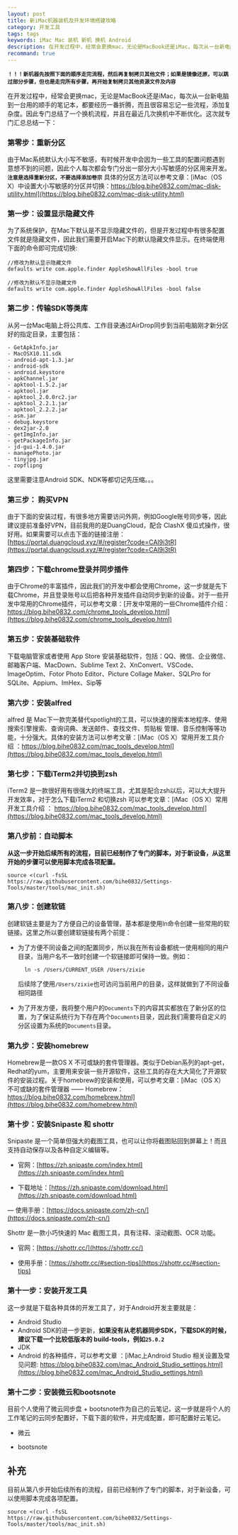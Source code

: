 ```yaml
---
layout: post
title: 新iMac机器装机及开发环境搭建攻略
category: 开发工具
tags: tags
keywords: iMac Mac 装机 新机 换机 Android
description: 在开发过程中，经常会更换mac，无论是MacBook还是iMac，每次从一台新电脑到一台用的顺手的笔记本，都要经历一番折腾，而且很容易忘记一些流程，添加复杂度。因此专门总结了一个换机流程。
recommand: true
---
```


**`！！！新机器先按照下面的顺序走完流程，然后再复制拷贝其他文件；如果是镜像还原，可以跳过部分步骤，但也是走完所有步骤，再开始复制拷贝其他资源文件及内容`**

在开发过程中，经常会更换mac，无论是MacBook还是iMac，每次从一台新电脑到一台用的顺手的笔记本，都要经历一番折腾，而且很容易忘记一些流程，添加复杂度。因此专门总结了一个换机流程，并且在最近几次换机中不断优化。这次就专门汇总总结一下：

### 第零步：重新分区

由于Mac系统默认大小写不敏感，有时候开发中会因为一些工具的配置问题遇到意想不到的问题，因此个人每次都会专门分出一部分大小写敏感的分区用来开发。**`注意是选择重新分区，不要选择添加卷宗`**
具体的分区方法可以参考文章：[iMac（OS X）中设置大小写敏感的分区并切换：https://blog.bihe0832.com/mac-disk-utility.html](https://blog.bihe0832.com/mac-disk-utility.html) 

### 第一步：设置显示隐藏文件

为了系统保护，在Mac下默认是不显示隐藏文件的，但是开发过程中有很多配置文件就是隐藏文件，因此我们需要开启Mac下的默认隐藏文件显示。在终端使用下面的命令即可完成切换:


	//修改为默认显示隐藏文件
	defaults write com.apple.finder AppleShowAllFiles -bool true
	
	//修改为默认不显示隐藏文件
	defaults write com.apple.finder AppleShowAllFiles -bool false

### 第二步：传输SDK等类库

从另一台Mac电脑上将公共库、工作目录通过AirDrop同步到当前电脑刚才新分区好的指定目录，主要包括：

	- GetApkInfo.jar
	- MacOSX10.11.sdk
	- android-apt-1.3.jar
	- android-sdk
	- android.keystore
	- apkChannel.jar
	- apktool-1.5.2.jar
	- apktool.jar
	- apktool_2.0.0rc2.jar
	- apktool_2.2.1.jar
	- apktool_2.2.2.jar
	- asm.jar
	- debug.keystore
	- dex2jar-2.0
	- getImgInfo.jar
	- getPackageInfo.jar
	- jd-gui-1.4.0.jar
	- managePhoto.jar
	- tinyjpg.jar
	- zopflipng

这里需要注意Android SDK、NDK等都切记先压缩。。。

### 第三步： 购买VPN

由于下面的安装过程，有很多地方需要访问外网，例如Google账号同步等，因此建议提前准备好VPN，目前我用的是DuangCloud，配合 ClashX 傻瓜式操作，很好用。如果需要可以点击下面的链接注册：[https://portal.duangcloud.xyz/#/register?code=CAl9i3tR](https://portal.duangcloud.xyz/#/register?code=CAl9i3tR)

### 第四步：下载chrome登录并同步插件

由于Chrome的丰富插件，因此我们的开发中都会使用Chrome，这一步就是先下载Chrome，并且登录账号以后把各种开发插件自动同步到新的设备。对于一些开发中常用的Chrome插件，可以参考文章：[开发中常用的一些Chrome插件介绍：https://blog.bihe0832.com/chrome_tools_develop.html](https://blog.bihe0832.com/chrome_tools_develop.html)

### 第五步：安装基础软件

下载电脑管家或者使用 App Store 安装基础软件，包括：QQ、微信、企业微信、邮箱客户端、MacDown、Sublime Text 2、XnConvert、VSCode、ImageOptim、Fotor Photo Editor、Picture Collage Maker、SQLPro for SQLite、Appium、ImHex、Sip等

### 第六步：安装alfred

alfred 是 Mac下一款完美替代spotlight的工具，可以快速的搜索本地程序、使用搜索引擎搜索、查询词典、发送邮件、查找文件、剪贴板 管理、音乐控制等等功能，十分强大。具体的安装方法可以参考文章：[iMac（OS X）常用开发工具介绍 ：https://blog.bihe0832.com/mac_tools_develop.html](https://blog.bihe0832.com/mac_tools_develop.html)

### 第七步：下载iTerm2并切换到zsh

iTerm2 是一款很好用有很强大的终端工具，尤其是配合zsh以后，可以大大提升开发效率，对于怎么下载iTerm2 和切换zsh 可以参考文章：[iMac（OS X）常用开发工具介绍 ： https://blog.bihe0832.com/mac_tools_develop.html](https://blog.bihe0832.com/mac_tools_develop.html)

### 第八步前：自动脚本

**从这一步开始后续所有的流程，目前已经制作了专门的脚本，对于新设备，从这里开始的步骤可以使用脚本完成各项配置。**

	source <(curl -fsSL https://raw.githubusercontent.com/bihe0832/Settings-Tools/master/tools/mac_init.sh)

### 第八步：创建软链

创建软链主要是为了方便自己的设备管理，基本都是使用ln命令创建一些常用的软链接。这里之所以要创建软链接有两个前提：

- 为了方便不同设备之间的配置同步，所以我在所有设备都统一使用相同的用户目录，当用户名不一致时创建一个软链接即可保持一致。例如：
	
		ln -s /Users/CURRENT_USER /Users/zixie
	
	后续除了使用`/Users/zixie`也可访问当前用户的目录，这样就做到了不同设备相同路径

- 为了开发方便，我将整个用户的`Documents`下的内容其实都放在了新分区的位置，为了保证系统行为下存在两个`Documents`目录，因此我们需要将自定义的分区设置为系统的`Documents`目录。
		
### 第九步：安装homebrew

Homebrew是一款OS X 不可或缺的套件管理器。类似于Debian系列的apt-get，Redhat的yum，主要用来安装一些开源软件，这些工具的存在大大简化了开源软件的安装过程。关于homebrew的安装和使用，可以参考文章：[iMac（OS X）不可或缺的套件管理器 —— Homebrew：https://blog.bihe0832.com/homebrew.html](https://blog.bihe0832.com/homebrew.html)
  
### 第十步：安装Snipaste 和 shottr

Snipaste 是一个简单但强大的截图工具，也可以让你将截图贴回到屏幕上！而且支持自动保存以及各种自定义编辑等。

- 官网：[https://zh.snipaste.com/index.html](https://zh.snipaste.com/index.html)

- 下载地址：[https://zh.snipaste.com/download.html](https://zh.snipaste.com/download.html)

— 使用手册：[https://docs.snipaste.com/zh-cn/](https://docs.snipaste.com/zh-cn/)


Shottr 是一款小巧快速的 Mac 截图工具，具有注释、滚动截图、OCR 功能。

- 官网：[https://shottr.cc/](https://shottr.cc/)

- 使用手册：[https://shottr.cc/#section-tips](https://shottr.cc/#section-tips)

### 第十一步：安装开发工具

这一步就是下载各种具体的开发工具了，对于Android开发主要就是：

  - Android Studio
  - Android SDK的进一步更新，**如果没有从老机器同步SDK，下载SDK的时候，建议下载一个比较低版本的 build-tools，例如`25.0.2`**
  - JDK
  - Android 的各种插件，可以参考文章 ：[iMac上Android Studio 相关设置及常见问题: https://blog.bihe0832.com/mac_Android_Studio_settings.html](https://blog.bihe0832.com/mac_Android_Studio_settings.html)

### 第十二步：安装微云和bootsnote

目前个人使用了微云同步盘 + bootsnote作为自己的云笔记，这一步就是将个人的工作笔记的云同步配置好，下载下面的软件，并完成配置，即可配置好云笔记。

- 微云

- bootsnote
	
## 补充

目前从第八步开始后续所有的流程，目前已经制作了专门的脚本，对于新设备，可以使用脚本完成各项配置。

	source <(curl -fsSL https://raw.githubusercontent.com/bihe0832/Settings-Tools/master/tools/mac_init.sh)
